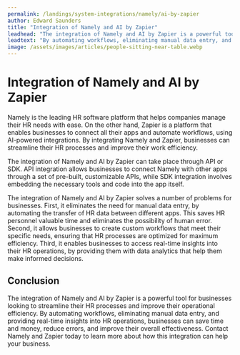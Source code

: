 ```yaml
---
permalink: /landings/system-integrations/namely/ai-by-zapier
author: Edward Saunders
title: "Integration of Namely and AI by Zapier"
leadhead: "The integration of Namely and AI by Zapier is a powerful tool for businesses looking to streamline their HR processes and improve their operational efficiency"
leadtext: "By automating workflows, eliminating manual data entry, and providing real-time insights into HR operations, businesses can save time and money, reduce errors, and improve their overall effectiveness. Contact Namely and Zapier today to learn more about how this integration can help your business."
image: /assets/images/articles/people-sitting-near-table.webp
---
```

<div class="arttext">
<h1>Integration of Namely and AI by Zapier</h1>

<p>Namely is the leading HR software platform that helps companies manage their HR needs with ease. On the other hand, Zapier is a platform that enables businesses to connect all their apps and automate workflows, using AI-powered integrations. By integrating Namely and Zapier, businesses can streamline their HR processes and improve their work efficiency.</p>

<p>The integration of Namely and AI by Zapier can take place through API or SDK. API integration allows businesses to connect Namely with other apps through a set of pre-built, customizable APIs, while SDK integration involves embedding the necessary tools and code into the app itself.</p>

<p>The integration of Namely and AI by Zapier solves a number of problems for businesses. First, it eliminates the need for manual data entry, by automating the transfer of HR data between different apps. This saves HR personnel valuable time and eliminates the possibility of human error. Second, it allows businesses to create custom workflows that meet their specific needs, ensuring that HR processes are optimized for maximum efficiency. Third, it enables businesses to access real-time insights into their HR operations, by providing them with data analytics that help them make informed decisions.</p>

<h2>Conclusion</h2>
<p>The integration of Namely and AI by Zapier is a powerful tool for businesses looking to streamline their HR processes and improve their operational efficiency. By automating workflows, eliminating manual data entry, and providing real-time insights into HR operations, businesses can save time and money, reduce errors, and improve their overall effectiveness. Contact Namely and Zapier today to learn more about how this integration can help your business.</p>

</div>